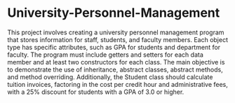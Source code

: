 # University-Personnel-Management
This project involves creating a university personnel management program that stores information for staff, students, and faculty members. Each object type has specific attributes, such as GPA for students and department for faculty. The program must include getters and setters for each data member and at least two constructors for each class. The main objective is to demonstrate the use of inheritance, abstract classes, abstract methods, and method overriding. Additionally, the Student class should calculate tuition invoices, factoring in the cost per credit hour and administrative fees, with a 25% discount for students with a GPA of 3.0 or higher.
